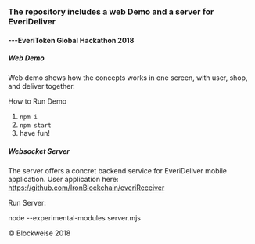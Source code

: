 ### The repository includes a web Demo and a server for EveriDeliver

#### ---EveriToken Global Hackathon 2018

##### Web Demo

Web demo shows how the concepts works in one screen, with user, shop, and deliver together.

How to Run Demo

1. `npm i`
2. `npm start`
3.  have fun!

##### Websocket Server

The server offers a concret backend service for EveriDeliver mobile application.
User application here: https://github.com/IronBlockchain/everiReceiver

Run Server:

node --experimental-modules server.mjs

&copy; Blockweise 2018

